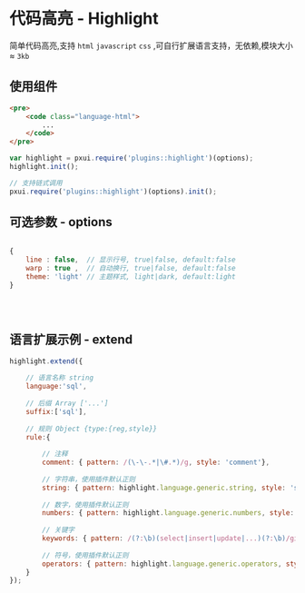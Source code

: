 
# 代码高亮 - Highlight

简单代码高亮,支持 `html` `javascript` `css` ,可自行扩展语言支持，无依赖,模块大小 ≈ `3kb`

## 使用组件

```html
<pre>
	<code class="language-html">
		...
	</code>
</pre>
```

``` javascript
var highlight = pxui.require('plugins::highlight')(options);
highlight.init();

// 支持链式调用
pxui.require('plugins::highlight')(options).init();

```

## 可选参数 - options

``` javascript

{
	line : false,  // 显示行号, true|false, default:false
	warp : true ,  // 自动换行, true|false, default:false
	theme: 'light' // 主题样式, light|dark, default:light
}





```

## 语言扩展示例 - extend

``` javascript
highlight.extend({
	
	// 语言名称 string
	language:'sql', 
	
	// 后缀 Array ['...']
	suffix:['sql'], 
	
	// 规则 Object {type:{reg,style}}
	rule:{
	
		// 注释
		comment: { pattern: /(\-\-.*|\#.*)/g, style: 'comment'}, 
		
		// 字符串，使用插件默认正则
		string: { pattern: highlight.language.generic.string, style: 'string'}, 
		
		// 数字，使用插件默认正则
		numbers: { pattern: highlight.language.generic.numbers, style: 'numbers'}, 
		
		// 关键字
		keywords: { pattern: /(?:\b)(select|insert|update|...)(?:\b)/gi, style: 'keyword'}, 
		
		// 符号，使用插件默认正则
		operators: { pattern: highlight.language.generic.operators, style: 'operators'},  
	}
});
```

